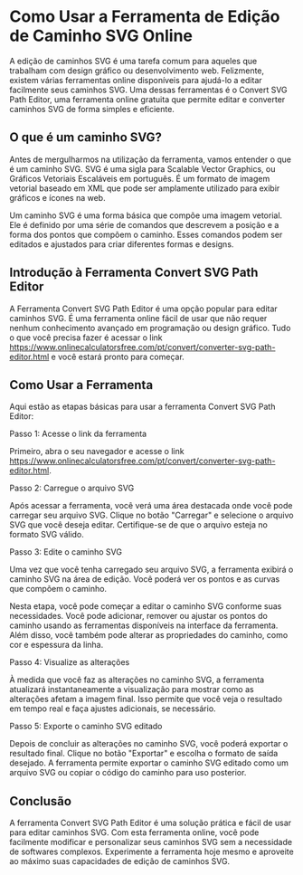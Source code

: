 Como Usar a Ferramenta de Edição de Caminho SVG Online
======================================================

A edição de caminhos SVG é uma tarefa comum para aqueles que trabalham com design gráfico ou desenvolvimento web. Felizmente, existem várias ferramentas online disponíveis para ajudá-lo a editar facilmente seus caminhos SVG. Uma dessas ferramentas é o Convert SVG Path Editor, uma ferramenta online gratuita que permite editar e converter caminhos SVG de forma simples e eficiente.

O que é um caminho SVG?
-----------------------

Antes de mergulharmos na utilização da ferramenta, vamos entender o que é um caminho SVG. SVG é uma sigla para Scalable Vector Graphics, ou Gráficos Vetoriais Escaláveis em português. É um formato de imagem vetorial baseado em XML que pode ser amplamente utilizado para exibir gráficos e ícones na web.

Um caminho SVG é uma forma básica que compõe uma imagem vetorial. Ele é definido por uma série de comandos que descrevem a posição e a forma dos pontos que compõem o caminho. Esses comandos podem ser editados e ajustados para criar diferentes formas e designs.

Introdução à Ferramenta Convert SVG Path Editor
-----------------------------------------------

A Ferramenta Convert SVG Path Editor é uma opção popular para editar caminhos SVG. É uma ferramenta online fácil de usar que não requer nenhum conhecimento avançado em programação ou design gráfico. Tudo o que você precisa fazer é acessar o link <https://www.onlinecalculatorsfree.com/pt/convert/converter-svg-path-editor.html> e você estará pronto para começar.

Como Usar a Ferramenta
----------------------

Aqui estão as etapas básicas para usar a ferramenta Convert SVG Path Editor:

Passo 1: Acesse o link da ferramenta

Primeiro, abra o seu navegador e acesse o link <https://www.onlinecalculatorsfree.com/pt/convert/converter-svg-path-editor.html>.

Passo 2: Carregue o arquivo SVG

Após acessar a ferramenta, você verá uma área destacada onde você pode carregar seu arquivo SVG. Clique no botão "Carregar" e selecione o arquivo SVG que você deseja editar. Certifique-se de que o arquivo esteja no formato SVG válido.

Passo 3: Edite o caminho SVG

Uma vez que você tenha carregado seu arquivo SVG, a ferramenta exibirá o caminho SVG na área de edição. Você poderá ver os pontos e as curvas que compõem o caminho.

Nesta etapa, você pode começar a editar o caminho SVG conforme suas necessidades. Você pode adicionar, remover ou ajustar os pontos do caminho usando as ferramentas disponíveis na interface da ferramenta. Além disso, você também pode alterar as propriedades do caminho, como cor e espessura da linha.

Passo 4: Visualize as alterações

À medida que você faz as alterações no caminho SVG, a ferramenta atualizará instantaneamente a visualização para mostrar como as alterações afetam a imagem final. Isso permite que você veja o resultado em tempo real e faça ajustes adicionais, se necessário.

Passo 5: Exporte o caminho SVG editado

Depois de concluir as alterações no caminho SVG, você poderá exportar o resultado final. Clique no botão "Exportar" e escolha o formato de saída desejado. A ferramenta permite exportar o caminho SVG editado como um arquivo SVG ou copiar o código do caminho para uso posterior.

Conclusão
---------

A ferramenta Convert SVG Path Editor é uma solução prática e fácil de usar para editar caminhos SVG. Com esta ferramenta online, você pode facilmente modificar e personalizar seus caminhos SVG sem a necessidade de softwares complexos. Experimente a ferramenta hoje mesmo e aproveite ao máximo suas capacidades de edição de caminhos SVG.